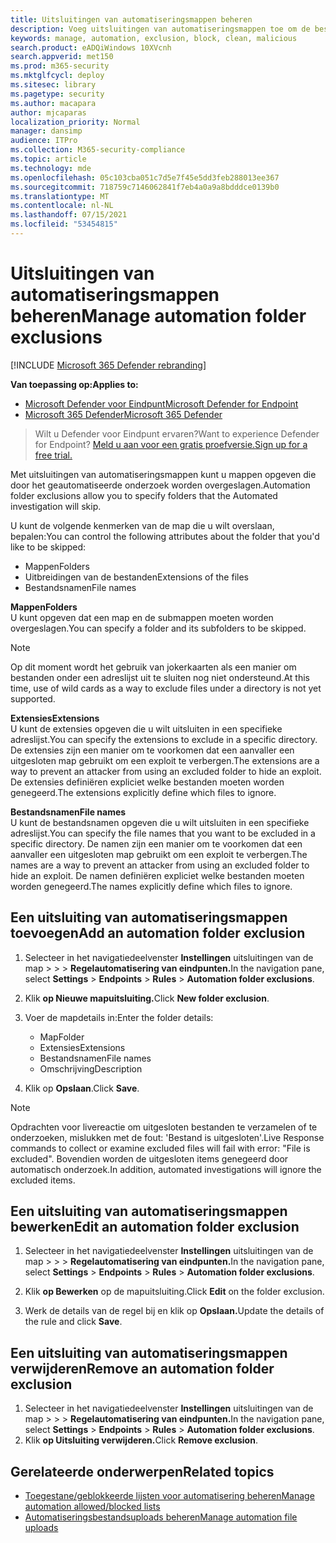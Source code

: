 ```yaml
---
title: Uitsluitingen van automatiseringsmappen beheren
description: Voeg uitsluitingen van automatiseringsmappen toe om de bestanden te beheren die zijn uitgesloten van een geautomatiseerd onderzoek.
keywords: manage, automation, exclusion, block, clean, malicious
search.product: eADQiWindows 10XVcnh
search.appverid: met150
ms.prod: m365-security
ms.mktglfcycl: deploy
ms.sitesec: library
ms.pagetype: security
ms.author: macapara
author: mjcaparas
localization_priority: Normal
manager: dansimp
audience: ITPro
ms.collection: M365-security-compliance
ms.topic: article
ms.technology: mde
ms.openlocfilehash: 05c103cba051c7d5e7f45e5dd3feb288013ee367
ms.sourcegitcommit: 718759c7146062841f7eb4a0a9a8bdddce0139b0
ms.translationtype: MT
ms.contentlocale: nl-NL
ms.lasthandoff: 07/15/2021
ms.locfileid: "53454815"
---
```

# <a name="manage-automation-folder-exclusions"></a><span data-ttu-id="9e701-104">Uitsluitingen van automatiseringsmappen beheren</span><span class="sxs-lookup"><span data-stu-id="9e701-104">Manage automation folder exclusions</span></span> 

[!INCLUDE [Microsoft 365 Defender rebranding](../../includes/microsoft-defender.md)]


<span data-ttu-id="9e701-105">**Van toepassing op:**</span><span class="sxs-lookup"><span data-stu-id="9e701-105">**Applies to:**</span></span>
- [<span data-ttu-id="9e701-106">Microsoft Defender voor Eindpunt</span><span class="sxs-lookup"><span data-stu-id="9e701-106">Microsoft Defender for Endpoint</span></span>](https://go.microsoft.com/fwlink/p/?linkid=2154037)
- [<span data-ttu-id="9e701-107">Microsoft 365 Defender</span><span class="sxs-lookup"><span data-stu-id="9e701-107">Microsoft 365 Defender</span></span>](https://go.microsoft.com/fwlink/?linkid=2118804)

><span data-ttu-id="9e701-108">Wilt u Defender voor Eindpunt ervaren?</span><span class="sxs-lookup"><span data-stu-id="9e701-108">Want to experience Defender for Endpoint?</span></span> [<span data-ttu-id="9e701-109">Meld u aan voor een gratis proefversie.</span><span class="sxs-lookup"><span data-stu-id="9e701-109">Sign up for a free trial.</span></span>](https://www.microsoft.com/microsoft-365/windows/microsoft-defender-atp?ocid=docs-wdatp-automationexclusionfolder-abovefoldlink)

<span data-ttu-id="9e701-110">Met uitsluitingen van automatiseringsmappen kunt u mappen opgeven die door het geautomatiseerde onderzoek worden overgeslagen.</span><span class="sxs-lookup"><span data-stu-id="9e701-110">Automation folder exclusions allow you to specify folders that the Automated investigation will skip.</span></span> 

<span data-ttu-id="9e701-111">U kunt de volgende kenmerken van de map die u wilt overslaan, bepalen:</span><span class="sxs-lookup"><span data-stu-id="9e701-111">You can control the following attributes about the folder that you'd like to be skipped:</span></span>
- <span data-ttu-id="9e701-112">Mappen</span><span class="sxs-lookup"><span data-stu-id="9e701-112">Folders</span></span> 
- <span data-ttu-id="9e701-113">Uitbreidingen van de bestanden</span><span class="sxs-lookup"><span data-stu-id="9e701-113">Extensions of the files</span></span>
- <span data-ttu-id="9e701-114">Bestandsnamen</span><span class="sxs-lookup"><span data-stu-id="9e701-114">File names</span></span>


<span data-ttu-id="9e701-115">**Mappen**</span><span class="sxs-lookup"><span data-stu-id="9e701-115">**Folders**</span></span><br>
<span data-ttu-id="9e701-116">U kunt opgeven dat een map en de submappen moeten worden overgeslagen.</span><span class="sxs-lookup"><span data-stu-id="9e701-116">You can specify a folder and its subfolders to be skipped.</span></span> 


>[!NOTE]
><span data-ttu-id="9e701-117">Op dit moment wordt het gebruik van jokerkaarten als een manier om bestanden onder een adreslijst uit te sluiten nog niet ondersteund.</span><span class="sxs-lookup"><span data-stu-id="9e701-117">At this time, use of wild cards as a way to exclude files under a directory is not yet supported.</span></span> 


<span data-ttu-id="9e701-118">**Extensies**</span><span class="sxs-lookup"><span data-stu-id="9e701-118">**Extensions**</span></span><br>
<span data-ttu-id="9e701-119">U kunt de extensies opgeven die u wilt uitsluiten in een specifieke adreslijst.</span><span class="sxs-lookup"><span data-stu-id="9e701-119">You can specify the extensions to exclude in a specific directory.</span></span> <span data-ttu-id="9e701-120">De extensies zijn een manier om te voorkomen dat een aanvaller een uitgesloten map gebruikt om een exploit te verbergen.</span><span class="sxs-lookup"><span data-stu-id="9e701-120">The extensions are a way to prevent an attacker from using an excluded folder to hide an exploit.</span></span> <span data-ttu-id="9e701-121">De extensies definiëren expliciet welke bestanden moeten worden genegeerd.</span><span class="sxs-lookup"><span data-stu-id="9e701-121">The extensions explicitly define which files to ignore.</span></span> 

<span data-ttu-id="9e701-122">**Bestandsnamen**</span><span class="sxs-lookup"><span data-stu-id="9e701-122">**File names**</span></span><br>
<span data-ttu-id="9e701-123">U kunt de bestandsnamen opgeven die u wilt uitsluiten in een specifieke adreslijst.</span><span class="sxs-lookup"><span data-stu-id="9e701-123">You can specify the file names that you want to be excluded in a specific directory.</span></span> <span data-ttu-id="9e701-124">De namen zijn een manier om te voorkomen dat een aanvaller een uitgesloten map gebruikt om een exploit te verbergen.</span><span class="sxs-lookup"><span data-stu-id="9e701-124">The names are a way to prevent an attacker from using an excluded folder to hide an exploit.</span></span> <span data-ttu-id="9e701-125">De namen definiëren expliciet welke bestanden moeten worden genegeerd.</span><span class="sxs-lookup"><span data-stu-id="9e701-125">The names explicitly define which files to ignore.</span></span> 



## <a name="add-an-automation-folder-exclusion"></a><span data-ttu-id="9e701-126">Een uitsluiting van automatiseringsmappen toevoegen</span><span class="sxs-lookup"><span data-stu-id="9e701-126">Add an automation folder exclusion</span></span>
1. <span data-ttu-id="9e701-127">Selecteer in het navigatiedeelvenster **Instellingen** uitsluitingen van de map  >    >    >  **Regelautomatisering van eindpunten.**</span><span class="sxs-lookup"><span data-stu-id="9e701-127">In the navigation pane, select **Settings** > **Endpoints** > **Rules** > **Automation folder exclusions**.</span></span>  

2. <span data-ttu-id="9e701-128">Klik **op Nieuwe mapuitsluiting.**</span><span class="sxs-lookup"><span data-stu-id="9e701-128">Click **New folder exclusion**.</span></span>  

3. <span data-ttu-id="9e701-129">Voer de mapdetails in:</span><span class="sxs-lookup"><span data-stu-id="9e701-129">Enter the folder details:</span></span>

    - <span data-ttu-id="9e701-130">Map</span><span class="sxs-lookup"><span data-stu-id="9e701-130">Folder</span></span>
    - <span data-ttu-id="9e701-131">Extensies</span><span class="sxs-lookup"><span data-stu-id="9e701-131">Extensions</span></span>
    - <span data-ttu-id="9e701-132">Bestandsnamen</span><span class="sxs-lookup"><span data-stu-id="9e701-132">File names</span></span>
    - <span data-ttu-id="9e701-133">Omschrijving</span><span class="sxs-lookup"><span data-stu-id="9e701-133">Description</span></span>

4. <span data-ttu-id="9e701-134">Klik op **Opslaan**.</span><span class="sxs-lookup"><span data-stu-id="9e701-134">Click **Save**.</span></span>

>[!NOTE]
> <span data-ttu-id="9e701-135">Opdrachten voor livereactie om uitgesloten bestanden te verzamelen of te onderzoeken, mislukken met de fout: 'Bestand is uitgesloten'.</span><span class="sxs-lookup"><span data-stu-id="9e701-135">Live Response commands to collect or examine excluded files will fail with error: "File is excluded".</span></span> <span data-ttu-id="9e701-136">Bovendien worden de uitgesloten items genegeerd door automatisch onderzoek.</span><span class="sxs-lookup"><span data-stu-id="9e701-136">In addition, automated investigations will ignore the excluded items.</span></span>

## <a name="edit-an-automation-folder-exclusion"></a><span data-ttu-id="9e701-137">Een uitsluiting van automatiseringsmappen bewerken</span><span class="sxs-lookup"><span data-stu-id="9e701-137">Edit an automation folder exclusion</span></span> 
1. <span data-ttu-id="9e701-138">Selecteer in het navigatiedeelvenster **Instellingen** uitsluitingen van de map  >    >    >  **Regelautomatisering van eindpunten.**</span><span class="sxs-lookup"><span data-stu-id="9e701-138">In the navigation pane, select **Settings** > **Endpoints** > **Rules** > **Automation folder exclusions**.</span></span> 

2. <span data-ttu-id="9e701-139">Klik **op Bewerken** op de mapuitsluiting.</span><span class="sxs-lookup"><span data-stu-id="9e701-139">Click **Edit** on the folder exclusion.</span></span>  

3. <span data-ttu-id="9e701-140">Werk de details van de regel bij en klik op **Opslaan.**</span><span class="sxs-lookup"><span data-stu-id="9e701-140">Update the details of the rule and click **Save**.</span></span>

## <a name="remove-an-automation-folder-exclusion"></a><span data-ttu-id="9e701-141">Een uitsluiting van automatiseringsmappen verwijderen</span><span class="sxs-lookup"><span data-stu-id="9e701-141">Remove an automation folder exclusion</span></span> 
1. <span data-ttu-id="9e701-142">Selecteer in het navigatiedeelvenster **Instellingen** uitsluitingen van de map  >    >    >  **Regelautomatisering van eindpunten.**</span><span class="sxs-lookup"><span data-stu-id="9e701-142">In the navigation pane, select **Settings** > **Endpoints** > **Rules** > **Automation folder exclusions**.</span></span>  
2. <span data-ttu-id="9e701-143">Klik **op Uitsluiting verwijderen.**</span><span class="sxs-lookup"><span data-stu-id="9e701-143">Click **Remove exclusion**.</span></span> 


## <a name="related-topics"></a><span data-ttu-id="9e701-144">Gerelateerde onderwerpen</span><span class="sxs-lookup"><span data-stu-id="9e701-144">Related topics</span></span>
- [<span data-ttu-id="9e701-145">Toegestane/geblokkeerde lijsten voor automatisering beheren</span><span class="sxs-lookup"><span data-stu-id="9e701-145">Manage automation allowed/blocked lists</span></span>](manage-indicators.md)
- [<span data-ttu-id="9e701-146">Automatiseringsbestandsuploads beheren</span><span class="sxs-lookup"><span data-stu-id="9e701-146">Manage automation file uploads</span></span>](manage-automation-file-uploads.md)

